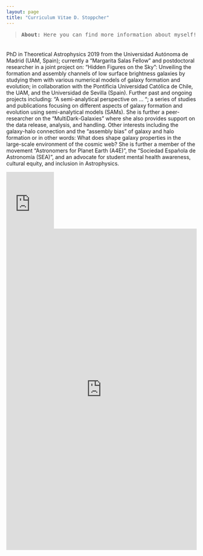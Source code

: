 ```yaml
---
layout: page
title: "Curriculum Vitae D. Stoppcher"
---
```


<blockquote style="margin-bottom:2.5em">
	<tt><b>About: </b>Here you can find more information about myself!</tt>										     
</blockquote>

PhD in Theoretical Astrophysics 2019 from the Universidad Autónoma de Madrid (UAM, Spain); currently a “Margarita Salas Fellow” and postdoctoral researcher in a joint project on: “Hidden Figures on the Sky”: Unveiling the formation and assembly channels of low surface brightness galaxies by studying them with various numerical models of galaxy formation and evolution; in collaboration with the Pontificia Universidad Católica de Chile, the UAM, and the Universidad de Sevilla (Spain). Further past and ongoing projects including: “A semi-analytical perspective on … “; a series of studies and publications focusing on different aspects of galaxy formation and evolution using semi-analytical models (SAMs). She is further a peer-researcher on the “MultiDark-Galaxies” where she also provides support on the data release, analysis, and handling. Other interests including the galaxy-halo connection and the “assembly bias” of galaxy and halo formation or in other words: What does shape galaxy properties in the large-scale environment of the cosmic web? She is further a member of the movement “Astronomers for Planet Earth (A4E)”, the “Sociedad Española de Astronomía (SEA)”, and an advocate for student mental health awareness, cultural equity, and inclusion in Astrophysics.

<embed src="https://dstoppacher.github.io/pictures/profil_picture.pdf" width="25%"/>

<embed src="https://dstoppacher.github.io/CV_DStoppacher_web.pdf" width="100%" height="850px"/>

